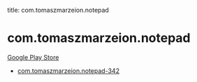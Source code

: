 title: com.tomaszmarzeion.notepad
# com.tomaszmarzeion.notepad


[Google Play Store](https://play.google.com/store/apps/details?id=com.tomaszmarzeion.notepad)


* [com.tomaszmarzeion.notepad-342](./com.tomaszmarzeion.notepad-342/)
